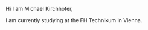 Hi I am Michael Kirchhofer,

I am currently studying at the FH Technikum in Vienna.

<!---
MichaelKirchhofer/MichaelKirchhofer is a ✨ special ✨ repository because its `README.md` (this file) appears on your GitHub profile.
You can click the Preview link to take a look at your changes.
--->
